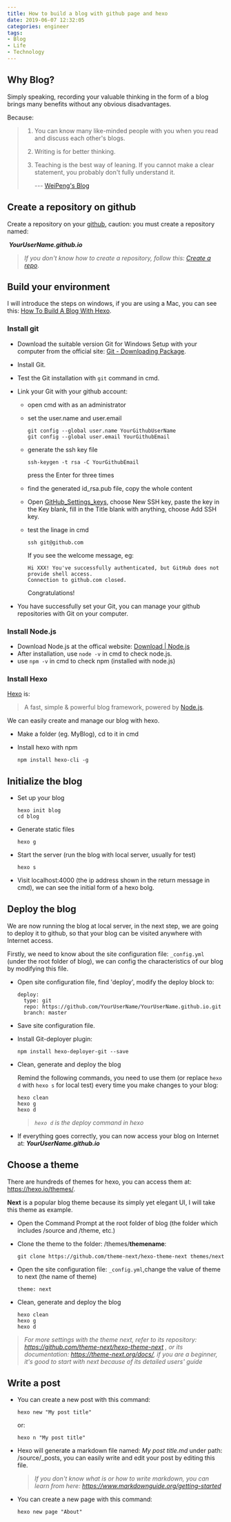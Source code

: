 ```yaml
---
title: How to build a blog with github page and hexo
date: 2019-06-07 12:32:05
categories: engineer
tags: 
- Blog
- Life
- Technology
---
```


## Why Blog?

Simply speaking, recording your valuable thinking in the form of a blog brings many benefits without any obvious disadvantages.  

Because: 

> 1. You can know many like-minded people with you when you read and discuss each other's blogs.
>
> 2. Writing is for better thinking.
>
> 3. Teaching is the best way of leaning. If you cannot make a clear statement, you probably don't fully understand it.
>
>    --- [WeiPeng's Blog](<http://mindhacks.cn/2009/02/15/why-you-should-start-blogging-now/>)

## Create a repository on github

Create a repository on your [github](<https://github.com/>), caution: you must create a repository named:    

​			***YourUserName.github.io***

> *If you don't know how to create a repository, follow this: [Create a repo](https://help.github.com/en/articles/create-a-repo)*.

## Build your environment

I will introduce the steps on windows, if you are using a Mac, you can see this: [How To Build A Blog With Hexo](<https://commitlogs.com/2016/09/03/how-to-build-blog-with-hexo/>).

### Install git

* Download the suitable version Git for Windows Setup with your computer from the official site: [Git - Downloading Package](<https://git-scm.com/download/win>).

* Install Git.

* Test the Git installation with `git` command in cmd.

* Link your Git with your github account:

  * open cmd with as an administrator

  * set the user.name and user.email

    ```
    git config --global user.name YourGithubUserName
    git config --global user.email YourGithubEmail
    ```

  * generate the ssh key file

    ```
    ssh-keygen -t rsa -C YourGithubEmail
    ```

    press the Enter for three times

  * find the generated id_rsa.pub file, copy the whole content

  * Open [GitHub_Settings_keys](https://github.com/settings/keys), choose New SSH key, paste the key in the Key blank, fill in the Title blank with anything, choose Add SSH key.

  * test the linage in cmd

    ```
    ssh git@github.com
    ```

    If you see the welcome message, eg:

    ```
    Hi XXX! You've successfully authenticated, but GitHub does not provide shell access.
    Connection to github.com closed.
    ```

    Congratulations!

* You have successfully set your Git, you can manage your github repositories with Git on your computer.

### Install Node.js

* Download Node.js at the offical website: [Download | Node.js](<https://nodejs.org/en/download/>)
* After installation, use `node -v` in cmd to check node.js.
* use `npm -v` in cmd to check npm (installed with node.js)

### Install Hexo

[Hexo](<https://github.com/hexojs/hexo>) is:

> A fast, simple & powerful blog framework, powered by [Node.js](https://nodejs.org/). 

We can easily  create and manage our blog with hexo.

* Make a folder (eg. MyBlog), cd to it in cmd

* Install hexo with npm

  ```
  npm install hexo-cli -g
  ```

## Initialize the blog

- Set up your blog

  ```
  hexo init blog
  cd blog
  ```

- Generate static files

  ```
  hexo g
  ```

- Start the server (run the blog with local server, usually for test)

  ```
  hexo s
  ```

- Visit localhost:4000 (the ip address shown in the return message in cmd), we can see the initial form of a hexo bolg.

## Deploy the blog

We are now running the blog at local server, in the next step, we are going to deploy it to github, so that your blog can be visited anywhere with Internet access.

Firstly, we need to know about the site configuration file: `_config.yml` (under the root folder of blog),  we can config the characteristics of our blog by modifying this file.

* Open site configuration file, find 'deploy', modify the deploy block to:

  ```
  deploy:
  	type: git
  	repo: https://github.com/YourUserName/YourUserName.github.io.git
  	branch: master
  ```

* Save site configuration file.

* Install Git-deployer plugin:

  ```
  npm install hexo-deployer-git --save
  ```

* Clean, generate and deploy the blog

  Remind the following commands, you need to use them (or replace `hexo d` with `hexo s` for local test) every time you make changes to your blog:

  ```
  hexo clean
  hexo g
  hexo d
  ```

  > *`hexo d` is the deploy command in hexo*

* If everything goes correctly, you can now access your blog on Internet at: ***YourUserName.github.io***

## Choose a theme

There are hundreds of themes for hexo, you can access them at: https://hexo.io/themes/.

**Next** is a popular blog theme because its simply yet elegant UI, I will take this theme as example.

* Open the Command Prompt at the root folder of blog (the folder which includes /source and /theme, etc.)

* Clone the theme to the folder: /themes/**themename**:

  ```
  git clone https://github.com/theme-next/hexo-theme-next themes/next
  ```

* Open the site configuration file: `_config.yml`,change the value of theme to next (the name of theme)

  ```
  theme: next
  ```

* Clean, generate and deploy the blog

  ```
  hexo clean
  hexo g
  hexo d
  ```

> *For more settings with the theme next, refer to its repository: https://github.com/theme-next/hexo-theme-next , or its documentation: <https://theme-next.org/docs/>, if you are a beginner, it's good to start with next because of its detailed users' guide*

## Write a post

* You can create a new post with this command:

  ```
  hexo new "My post title"
  ```

  or:

  ```
  hexo n "My post title"
  ```

* Hexo will generate a markdown file named: *My post title.md*  under path: /source/_posts, you can easily write and edit your post by editing this file.

  > *If you don't know what is or how to write markdown, you can learn from here: https://www.markdownguide.org/getting-started*

  

* You can create a new page with this command:

  ```
  hexo new page "About"
  ```

  
